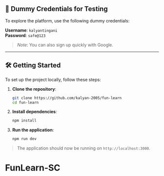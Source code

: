 

## 🔐 Dummy Credentials for Testing
To explore the platform, use the following dummy credentials:

**Username**: `kalyantingani`  
**Password**: `safe@123`  

> *Note*: You can also sign up quickly with Google.

---

## 🛠️ Getting Started
To set up the project locally, follow these steps:

1. **Clone the repository**:
   ```bash
   git clone https://github.com/kalyan-2005/fun-learn
   cd fun-learn
   ```

2. **Install dependencies**:
   ```bash
   npm install
   ```

3. **Run the application**:
   ```bash
   npm run dev
   ```

> The application should now be running on `http://localhost:3000`.
# FunLearn-SC
